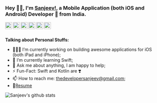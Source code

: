 ### Hey 👋🏽, I'm [Sanjeev!](https://codersanjeev.github.io/), a Mobile Application (both iOS and Android) Developer 🚀 from India. 

<a href="https://twitter.com/codersanjeev">
  <img align="left" alt="Sanjeev | Twitter" width="22px" src="https://cdn.jsdelivr.net/npm/simple-icons@v3/icons/twitter.svg" />
</a>
<a href="https://www.linkedin.com/in/codersanjeev/">
  <img align="left" alt="Sanjeev's LinkdeIN" width="22px" src="https://cdn.jsdelivr.net/npm/simple-icons@v3/icons/linkedin.svg" />
</a>
<a href="https://www.instagram.com/coolest.guy.under.the.sun/">
  <img align="left" alt="Sanjeev's Instagram" width="22px" src="https://cdn.jsdelivr.net/npm/simple-icons@v3/icons/instagram.svg" />
</a>
<a href="https://leetcode.com/codersanjeev/">
  <img align="left" alt="Sanjeev's Leetcode" width="22px" src="https://cdn.jsdelivr.net/npm/simple-icons@v3/icons/leetcode.svg" />
</a>
<a href="https://www.codechef.com/users/codersanjeev">
  <img align="left" alt="Sanjeev's Codechef" width="22px" src="https://cdn.jsdelivr.net/npm/simple-icons@v3/icons/codechef.svg" />
</a>
<a href="https://codeforces.com/profile/codersanjeev">
  <img align="left" alt="Sanjeev's Codeforces" width="22px" src="https://cdn.jsdelivr.net/npm/simple-icons@v3/icons/codeforces.svg" />
</a>

<br />
<br />
  
**Talking about Personal Stuffs:**

- 👨🏽‍💻 I’m currently working on building awesome applications for iOS (both iPad and iPhone);
- 🌱 I’m currently learning Swift;
- 💬 Ask me about anything, I am happy to help;
- ⚡️ Fun-Fact: Swift and Kotlin are ❣️
- 📫 How to reach me: thedevelopersanjeev@gmail.com;
- 📝[Resume](https://drive.google.com/file/d/1dnQYcnO9Hndv83UTToHabaiZoZry7atD/view?usp=sharing)

![Sanjeev's github stats](https://github-readme-stats.vercel.app/api?username=codersanjeev&show_icons=true&hide_border=true)
